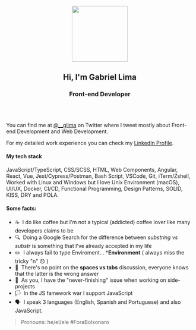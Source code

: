 <p align="center"><img src="https://user-images.githubusercontent.com/1394578/87028626-2b818e00-c1df-11ea-8823-d52ef9fac65b.png" width="150" height="150"></p>
<h2 align="center">Hi, I'm Gabriel Lima</h2>
<h3 align="center">Front-end Developer</h3><br><br>

You can find me at [@__glima](https://twitter.com/__glima) on Twitter where I tweet mostly about Front-end Development and Web Development.

For my detailed work experience you can check my [LinkedIn Profile](https://www.linkedin.com/in/gabriel--lima/).

#### My tech stack
JavaScript/TypeScript, CSS/SCSS, HTML, Web Components, Angular, React, Vue, Jest/Cypress/Postman, Bash Script, VSCode, Git, iTerm/Zshell, Worked with Linux and Windows but I love Unix Environment (macOS), UI/UX, Docker, CI/CD, Functional Programming, Design Patterns, SOLID, KISS, DRY and POLA.

#### Some facts:
- ☕ &nbsp;I do like coffee but I'm not a typical (addicted) coffee lover like many developers claims to be
- 🔍 &nbsp;Doing a Google Search for the difference between _substring vs substr_ is something that I've already accepted in my life
- :pencil2: &nbsp;I always fail to type Enviroment... ***Environment** ( always miss the tricky "n" :angry: )
- 🛑 &nbsp;There's no point on the **spaces vs tabs** discussion, everyone knows that the latter is the wrong answer
- 🎯 &nbsp;As you, I have the "never-finishing" issue when working on side-projects
- 🏳️ &nbsp;In the JS famework war I support JavaScript
- 🗣️ &nbsp;I speak 3 languages (English, Spanish and Portuguese) and also JavaScript.

> Pronouns: he/el/ele #ForaBolsonaro
